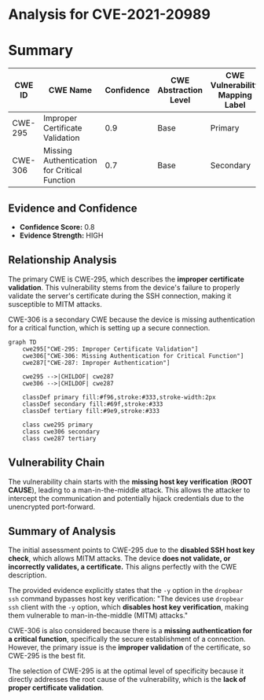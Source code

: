 # Analysis for CVE-2021-20989

# Summary
| CWE ID | CWE Name | Confidence | CWE Abstraction Level | CWE Vulnerability Mapping Label | CWE-Vulnerability Mapping Notes |
|---|---|---|---|---|---|
| CWE-295 | Improper Certificate Validation | 0.9 | Base | Primary | Allowed |
| CWE-306 | Missing Authentication for Critical Function | 0.7 | Base | Secondary | Allowed |

## Evidence and Confidence

*   **Confidence Score:** 0.8
*   **Evidence Strength:** HIGH

## Relationship Analysis
The primary CWE is CWE-295, which describes the **improper certificate validation**. This vulnerability stems from the device's failure to properly validate the server's certificate during the SSH connection, making it susceptible to MITM attacks.

CWE-306 is a secondary CWE because the device is missing authentication for a critical function, which is setting up a secure connection.

```mermaid
graph TD
    cwe295["CWE-295: Improper Certificate Validation"]
    cwe306["CWE-306: Missing Authentication for Critical Function"]
    cwe287["CWE-287: Improper Authentication"]

    cwe295 -->|CHILDOF| cwe287
    cwe306 -->|CHILDOF| cwe287

    classDef primary fill:#f96,stroke:#333,stroke-width:2px
    classDef secondary fill:#69f,stroke:#333
    classDef tertiary fill:#9e9,stroke:#333

    class cwe295 primary
    class cwe306 secondary
    class cwe287 tertiary
```

## Vulnerability Chain
The vulnerability chain starts with the **missing host key verification** (**ROOT CAUSE**), leading to a man-in-the-middle attack. This allows the attacker to intercept the communication and potentially hijack credentials due to the unencrypted port-forward.

## Summary of Analysis
The initial assessment points to CWE-295 due to the **disabled SSH host key check**, which allows MITM attacks. The device **does not validate, or incorrectly validates, a certificate.** This aligns perfectly with the CWE description.

The provided evidence explicitly states that the `-y` option in the `dropbear ssh` command bypasses host key verification: "The devices use `dropbear ssh` client with the `-y` option, which **disables host key verification**, making them vulnerable to man-in-the-middle (MITM) attacks."

CWE-306 is also considered because there is a **missing authentication for a critical function**, specifically the secure establishment of a connection. However, the primary issue is the **improper validation** of the certificate, so CWE-295 is the best fit.

The selection of CWE-295 is at the optimal level of specificity because it directly addresses the root cause of the vulnerability, which is the **lack of proper certificate validation**.